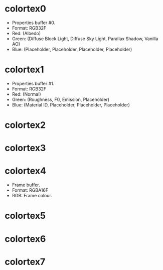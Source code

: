 # colortex0
* Properties buffer #0.
* Format: RGB32F
* Red: (Albedo)
* Green: (Diffuse Block Light, Diffuse Sky Light, Parallax Shadow, Vanilla AO)
* Blue: (Placeholder, Placeholder, Placeholder, Placeholder)

# colortex1
* Properties buffer #1.
* Format: RGB32F
* Red: (Normal)
* Green: (Roughness, F0, Emission, Placeholder)
* Blue: (Material ID, Placeholder, Placeholder, Placeholder)

# colortex2
# colortex3
# colortex4
* Frame buffer.
* Format: RGBA16F
* RGB: Frame colour.

# colortex5
# colortex6
# colortex7
